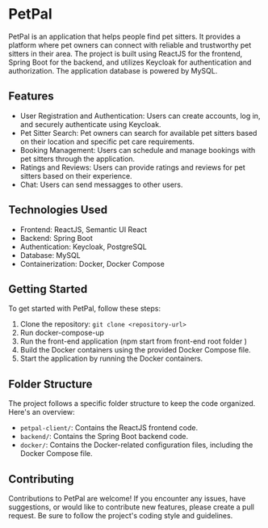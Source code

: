 # PetPal

PetPal is an application that helps people find pet sitters. It provides a platform where pet owners can connect with reliable and trustworthy pet sitters in their area. The project is built using ReactJS for the frontend, Spring Boot for the backend, and utilizes Keycloak for authentication and authorization. The application database is powered by MySQL.

## Features

- User Registration and Authentication: Users can create accounts, log in, and securely authenticate using Keycloak.
- Pet Sitter Search: Pet owners can search for available pet sitters based on their location and specific pet care requirements.
- Booking Management: Users can schedule and manage bookings with pet sitters through the application.
- Ratings and Reviews: Users can provide ratings and reviews for pet sitters based on their experience.
- Chat: Users can send messagges to other users.

## Technologies Used

- Frontend: ReactJS, Semantic UI React
- Backend: Spring Boot
- Authentication: Keycloak, PostgreSQL
- Database: MySQL
- Containerization: Docker, Docker Compose

## Getting Started

To get started with PetPal, follow these steps:

1. Clone the repository: `git clone <repository-url>`
2. Run docker-compose-up
3. Run the front-end application (npm start from front-end root folder )
4. Build the Docker containers using the provided Docker Compose file.
5. Start the application by running the Docker containers.

## Folder Structure

The project follows a specific folder structure to keep the code organized. Here's an overview:

- `petpal-client/`: Contains the ReactJS frontend code.
- `backend/`: Contains the Spring Boot backend code.
- `docker/`: Contains the Docker-related configuration files, including the Docker Compose file.

## Contributing

Contributions to PetPal are welcome! If you encounter any issues, have suggestions, or would like to contribute new features, please create a pull request. Be sure to follow the project's coding style and guidelines.


